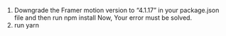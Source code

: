 1. Downgrade the Framer motion version to “4.1.17” in your package.json file and then run npm install Now, Your error must be solved.
2. run yarn